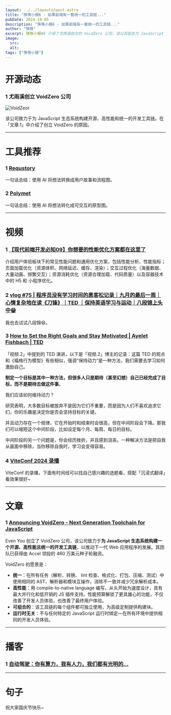```yaml
---
layout: ../../layouts/post.astro
title: "筷筷小报6 - 如果前端有一套统一的工具链..."
pubDate: 2024-10-05
description: "筷筷小报6 - 如果前端有一套统一的工具链..."
author: "筷筷"
excerpt: 筷筷小报#6 介绍了尤雨溪创立的 VoidZero 公司，该公司旨在为 JavaScript 生态系统构建一个开源、高性能且统一的开发工具链。文章还推荐了 Requstory 和 Polymet 这两个利用 AI 将想法转化为用户故事和流程图，以及可交互原型图的工具。视频推荐包括前端性能优化方案、程序员的黑客松记录、关于目标设定和保持动力的 TED 演讲，以及 ViteConf 2024 的录播。文章部分则宣布了 VoidZero 的成立，并阐述了其愿景。播客推荐讨论了自动驾驶领域的算力和人力问题。最后，以一句国庆节的祝福作为结尾。
image:  
  src:
  alt:
tags: ["筷筷小报"]
---
```


# 开源动态

### 1 尤雨溪创立 VoidZero 公司

![VoidZeor](https://mp-32a9c741-ee12-48ed-86c1-aaeb62c1a109.cdn.bspapp.com/cloudstorage/kkxb/kkxb6-1.jpg)

该公司致力于为 JavaScript 生态系统构建开源、高性能和统一的开发工具链。在「文章.1」中介绍了创立 VoidZero 的原因。

---
# 工具推荐

### 1 [Requstory](https://requstory.com/)

一句话总结：使用 AI 将想法转换成用户故事和流程图。

### 2 [Polymet](https://www.polymet.ai/)

一句话总结：使用 AI 将想法转化成可交互的原型图。

---
# 视频

### 1 [【现代前端开发必知09】你想要的性能优化方案都在这里了](https://www.bilibili.com/video/BV1R9xNeaEsa/?share_source=copy_web&vd_source=27102c235ff3a9369a44716ba38084f3)

介绍用户体验板块下的常见性能问题和通用优化方案，包括性能分析、性能指标；页面加载优化（资源体积、网络延迟、缓存、渲染）；交互过程优化（海量数据、大量动画、频繁交互）；资源消耗优化（资源合理加载、代码质量）以及容器技术中的 H5 和 小程序优化。

### 2 [vlog #75 | 程序员没有学习时间的黑客松记录｜九月的最后一周｜心情复杂地在读《刀锋》｜TED ｜保持英语学习与运动｜八段锦上头中😁](https://www.bilibili.com/video/BV1uvxae8ERt/?share_source=copy_web&vd_source=27102c235ff3a9369a44716ba38084f3)

我也去试试八段锦😄。

### 3 [How to Set the Right Goals and Stay Motivated | Ayelet Fishbach | TED](https://www.youtube.com/watch?v=g3CvsPAF3_0)

「视频.2」中提到的 TED 演讲，以下是「视频.2」博主的记录：这篇 TED 的观点和《福格行为模型》有些相似，强调“保持动力”是一种方法，我们需要去学习如何激励自己。

**制定一个目标是其中一种方法，但很多人只是期待（甚至幻想）自己已经完成了目标，而不是期待去做这件事**。

我们应该如何维持动力？

研究表明，大多数目标被放弃不是因为它们不重要，而是因为人们不喜欢追求它们，你的乐趣是决定你是否会坚持目标的关键。

并且动力存在一个规律，它在开始时和结束时会很高，但在中间阶段会下降。那我们可以缩短这个中间阶段，比如设定每个月、每周、每日的目标。

中间阶段的另一个问题是，你会经历挫折，并且感到沮丧。一种解决方法是把自我从画面中移除，当你移除自我时，学习会变得容易。

### 4 [ViteConf 2024 录播](https://viteconf.org/24/replay)

ViteConf 的录播，下面有时间线可以找自己感兴趣的选题看，搭配「沉浸式翻译」看效果很好~

---
# 文章

### 1 [Announcing VoidZero - Next Generation Toolchain for JavaScript](https://voidzero.dev/posts/announcing-voidzero-inc)

Even You 创立了 VoidZero 公司，该公司致力于**为 JavaScript 生态系统构建一个开源、高性能且统一的开发工具链**，以推动下一代 Web 应用程序的发展。其团队已获得由 Accel 领投的 460 万美元种子轮融资。

VoidZero 的愿景是：

- **统一**：在所有任务（解析、转换、 lint 检查、格式化、打包、压缩、测试）中使用相同的 AST、解析器和模块互操作，消除不一致并减少冗余解析成本。
- **高性能**：用 compile-to-native language 编写，从头开始为速度设计，具有最大并行化和低开销的 JS 插件支持。性能预算解锁了更具雄心的功能，不仅改善了开发人员体验，也改善了最终用户体验。
- **可组合的**：该工具链的每个组件都可独立使用，为高级定制提供构建块。
- **运行时无关**：不与任何特定的 JavaScript 运行时绑定—在所有环境中提供相同的开发人员体验。

---
# 播客

### 1 [自动驾驶：你有算力，我有人力，我们都有光明的…](https://www.xiaoyuzhoufm.com/episode/66f17cdf2adfe48b83e2a4db)

---
# 句子

祝大家国庆节快乐~
